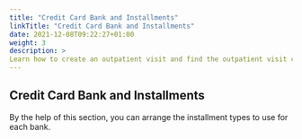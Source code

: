 ```yaml
---
title: "Credit Card Bank and Installments"
linkTitle: "Credit Card Bank and Installments"
date: 2021-12-08T09:22:27+01:00
weight: 3
description: >
Learn how to create an outpatient visit and find the outpatient visit created previously
---
```


## Credit Card Bank and Installments

By the help of this section, you can arrange the installment types to use for each bank.
